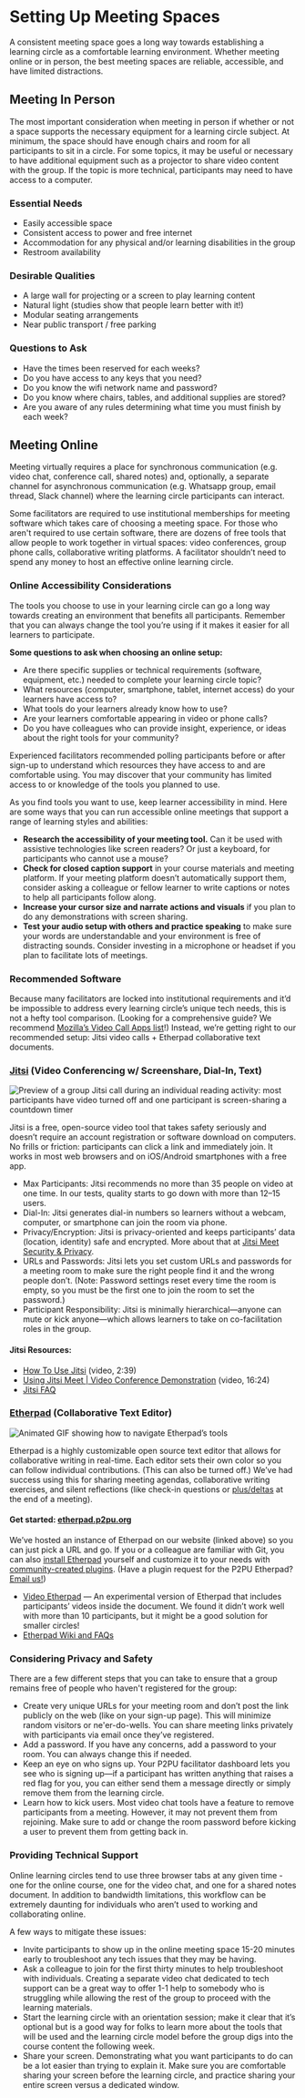 # Setting Up Meeting Spaces

A consistent meeting space goes a long way towards establishing a learning circle as a comfortable learning environment. Whether meeting online or in person, the best meeting spaces are reliable, accessible, and have limited distractions.

## Meeting In Person

The most important consideration when meeting in person if whether or not a space supports the necessary equipment for a learning circle subject. At minimum, the space should have enough chairs and room for all participants to sit in a circle. For some topics, it may be useful or necessary to have additional equipment such as a projector to share video content with the group. If the topic is more technical, participants may need to have access to a computer.

### **Essential Needs**

* Easily accessible space
* Consistent access to power and free internet
* Accommodation for any physical and/or learning disabilities in the group
* Restroom availability

### **Desirable Qualities**

* A large wall for projecting or a screen to play learning content
* Natural light (studies show that people learn better with it!)
* Modular seating arrangements
* Near public transport / free parking

### **Questions to Ask**

* Have the times been reserved for each weeks?
* Do you have access to any keys that you need?
* Do you know the wifi network name and password?
* Do you know where chairs, tables, and additional supplies are stored?
* Are you aware of any rules determining what time you must finish by each week?

## Meeting Online

Meeting virtually requires a place for synchronous communication (e.g. video chat, conference call, shared notes) and, optionally, a separate channel for asynchronous communication (e.g. Whatsapp group, email thread, Slack channel) where the learning circle participants can interact.

Some facilitators are required to use institutional memberships for meeting software which takes care of choosing a meeting space. For those who aren't required to use certain software, there are dozens of free tools that allow people to work together in virtual spaces: video conferences, group phone calls, collaborative writing platforms. A facilitator shouldn’t need to spend any money to host an effective online learning circle.

### Online Accessibility Considerations

The tools you choose to use in your learning circle can go a long way towards creating an environment that benefits all participants. Remember that you can always change the tool you’re using if it makes it easier for all learners to participate.&#x20;

**Some questions to ask when choosing an online setup:**

* Are there specific supplies or technical requirements (software, equipment, etc.) needed to complete your learning circle topic?&#x20;
* What resources (computer, smartphone, tablet, internet access) do your learners have access to?&#x20;
* What tools do your learners already know how to use?
* Are your learners comfortable appearing in video or phone calls?
* Do you have colleagues who can provide insight, experience, or ideas about the right tools for your community?

Experienced facilitators recommended polling participants before or after sign-up to understand which resources they have access to and are comfortable using. You may discover that your community has limited access to or knowledge of the tools you planned to use.&#x20;

As you find tools you want to use, keep learner accessibility in mind. Here are some ways that you can run accessible online meetings that support a range of learning styles and abilities:

* **Research the accessibility of your meeting tool.** Can it be used with assistive technologies like screen readers? Or just a keyboard, for participants who cannot use a mouse?
* **Check for closed caption support** in your course materials and meeting platform. If your meeting platform doesn’t automatically support them, consider asking a colleague or fellow learner to write captions or notes to help all participants follow along.
* **Increase your cursor size and narrate actions and visuals** if you plan to do any demonstrations with screen sharing.&#x20;
* **Test your audio setup with others and practice speaking** to make sure your words are understandable and your environment is free of distracting sounds. Consider investing in a microphone or headset if you plan to facilitate lots of meetings.

### **Recommended Software**

Because many facilitators are locked into institutional requirements and it’d be impossible to address every learning circle’s unique tech needs, this is not a hefty tool comparison. (Looking for a comprehensive guide? We recommend [Mozilla’s Video Call Apps list](https://foundation.mozilla.org/en/privacynotincluded/categories/video-call-apps/)!) Instead, we’re getting right to our recommended setup: Jitsi video calls + Etherpad collaborative text documents.

### ****[**Jitsi**](https://meet.jit.si)** (Video Conferencing w/ Screenshare, Dial-In, Text)**

![Preview of a group Jitsi call during an individual reading activity: most participants have video turned off and one participant is screen-sharing a countdown timer](https://lh5.googleusercontent.com/CP8yTAy6Q4e-j3eJdL\_XXYQvCCRie2iQ9EwMiS64j898aBL7mi8Y9W7iadTCrLoBqtLn9Az\_\_j5Jy8YeophAhERa-nM1U2RAOPdD870vcSmTnzcJ335-mCgz1ggoExAEsr3Fki\_E)

Jitsi is a free, open-source video tool that takes safety seriously and doesn’t require an account registration or software download on computers. No frills or friction: participants can click a link and immediately join. It works in most web browsers and on iOS/Android smartphones with a free app.&#x20;

* Max Participants: Jitsi recommends no more than 35 people on video at one time. In our tests, quality starts to go down with more than 12–15 users.&#x20;
* Dial-In: Jitsi generates dial-in numbers so learners without a webcam, computer, or smartphone can join the room via phone.
* Privacy/Encryption: Jitsi is privacy-oriented and keeps participants’ data (location, identity) safe and encrypted. More about that at [Jitsi Meet Security & Privacy](https://jitsi.org/security/).
* URLs and Passwords: Jitsi lets you set custom URLs and passwords for a meeting room to make sure the right people find it and the wrong people don’t. (Note: Password settings reset every time the room is empty, so you must be the first one to join the room to set the password.)
* Participant Responsibility: Jitsi is minimally hierarchical—anyone can mute or kick anyone—which allows learners to take on co-facilitation roles in the group.

#### Jitsi Resources:&#x20;

* [How To Use Jitsi](https://www.youtube.com/watch?v=e-31LT0zQK4) (video, 2:39)
* [Using Jitsi Meet | Video Conference Demonstration](https://www.youtube.com/watch?v=3Iwiwq7eofE\&list=RDCMUCx-ljiKQcLSd8\_4AFi\_yaIw\&start\_radio=1\&t=23) (video, 16:24)
* [Jitsi FAQ](https://jitsi.org/user-faq/)

### [Etherpad](https://etherpad.org) (Collaborative Text Editor)

![Animated GIF showing how to navigate Etherpad’s tools](https://lh3.googleusercontent.com/u7c0p3yLCk2K9gSDlUWGJr2dUdr7tx-Qfeo2XaZtC2IeDGTjuzKVvG9PR8fUkPTJP3hWcD\_px0iVZDkQSfjXzeUwniBosqZ0PBVkKAukVVO-bFTbLEFny5fiecEtGz6zNTHM63u\_)

Etherpad is a highly customizable open source text editor that allows for collaborative writing in real-time. Each editor sets their own color so you can follow individual contributions. (This can also be turned off.) We’ve had success using this for sharing meeting agendas, collaborative writing exercises, and silent reflections (like check-in questions or [plus/deltas](https://docs.google.com/document/d/1l5Y96YTPbXay1iDgKiFoD-uA2AixvJNt3a380L0yOWc/edit#heading=h.ikjjxp4uht5f) at the end of a meeting).

#### Get started: [etherpad.p2pu.org](https://etherpad.p2pu.org)

We’ve hosted an instance of Etherpad on our website (linked above) so you can just pick a URL and go. If you or a colleague are familiar with Git, you can also [install Etherpad](https://github.com/ether/etherpad-lite#installation) yourself and customize it to your needs with [community-created plugins](https://static.etherpad.org/index.html). (Have a plugin request for the P2PU Etherpad? [Email us!](mailto:thepeople@p2pu.org))

* [Video Etherpad](https://video.etherpad.com) — An experimental version of Etherpad that includes participants’ videos inside the document. We found it didn’t work well with more than 10 participants, but it might be a good solution for smaller circles!
* [Etherpad Wiki and FAQs](https://github.com/ether/etherpad-lite/wiki)

### Considering Privacy and Safety

There are a few different steps that you can take to ensure that a group remains free of people who haven't registered for the group:

* Create very unique URLs for your meeting room and don’t post the link publicly on the web (like on your sign-up page). This will minimize random visitors or ne'er-do-wells. You can share meeting links privately with participants via email once they’ve registered.&#x20;
* Add a password. If you have any concerns, add a password to your room. You can always change this if needed.&#x20;
* Keep an eye on who signs up. Your P2PU facilitator dashboard lets you see who is signing up—if a participant has written anything that raises a red flag for you, you can either send them a message directly or simply remove them from the learning circle.&#x20;
* Learn how to kick users. Most video chat tools have a feature to remove participants from a meeting. However, it may not prevent them from rejoining. Make sure to add or change the room password before kicking a user to prevent them from getting back in.

### **Providing Technical Support**

‌Online learning circles tend to use three browser tabs at any given time - one for the online course, one for the video chat, and one for a shared notes document. In addition to bandwidth limitations, this workflow can be extremely daunting for individuals who aren’t used to working and collaborating online.&#x20;

A few ways to mitigate these issues:

* Invite participants to show up in the online meeting space 15-20 minutes early to troubleshoot any tech issues that they may be having.
* Ask a colleague to join for the first thirty minutes to help troubleshoot with individuals. Creating a separate video chat dedicated to tech support can be a great way to offer 1-1 help to somebody who is struggling while allowing the rest of the group to proceed with the learning materials.
* Start the learning circle with an orientation session; make it clear that it’s optional but is a good way for folks to learn more about the tools that will be used and the learning circle model before the group digs into the course content the following week.
* Share your screen. Demonstrating what you want participants to do can be a lot easier than trying to explain it. Make sure you are comfortable sharing your screen before the learning circle, and practice sharing your entire screen versus a dedicated window.

###

